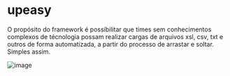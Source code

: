# upeasy

O propósito do framework é possíbilitar que times sem conhecimentos complexos de técnologia possam realizar cargas de arquivos xsl, csv, txt e outros de forma automatizada, a partir do processo de arrastar e soltar. Simples assim. 

![image](https://user-images.githubusercontent.com/52162034/183712818-3985fddf-56a0-4871-8126-41b0f9d7df34.png)
